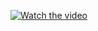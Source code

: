 [![Watch the video](https://img.youtube.com/vi/ID_VIDEO/maxresdefault.jpg)](https://youtu.be/ID_VIDEO)
